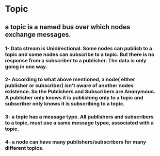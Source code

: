 # Topic
## a topic is a named bus over which nodes exchange messages. 
### 1- Data stream is Unidirectional. Some nodes can publish to a topic and some nodes can subscribe to a topic. But there is no response from a subscriber to a publisher. The data is only going in one way.
### 2- According to what above mentioned, a node( either publisher or subscriber) isn't aware of another nodes existence. So the Publishers and Subscribers are Anonymous. A publisher only knows it is publishing only to a topic and subscriber only knows it is subscribing to a topic. 
### 3- a topic has a message type. All publishers and subscribers to a topic, must use a same message typee, associated with a topic.
### 4- a node can have many publishers/subscribers for many different topics. 
